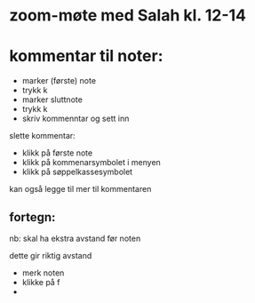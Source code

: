 # zoom-møte med Salah kl. 12-14

# kommentar til noter:
- marker (første) note
- trykk k
- marker sluttnote
- trykk k
- skriv kommenntar og sett inn

slette kommentar:
- klikk på første note
- klikk på kommenarsymbolet i menyen
- klikk på søppelkassesymbolet

kan også legge til mer til kommentaren

## fortegn:

nb: skal ha ekstra avstand før noten

dette gir riktig avstand

- merk noten
- klikke på f
- <enter>
